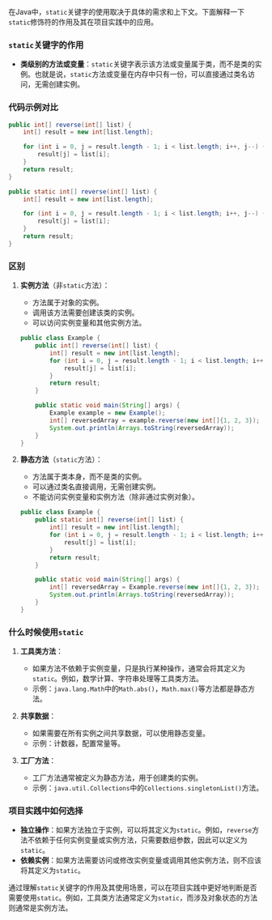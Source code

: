 在Java中，`static`关键字的使用取决于具体的需求和上下文。下面解释一下`static`修饰符的作用及其在项目实践中的应用。

### `static`关键字的作用

- **类级别的方法或变量**：`static`关键字表示该方法或变量属于类，而不是类的实例。也就是说，`static`方法或变量在内存中只有一份，可以直接通过类名访问，无需创建实例。

### 代码示例对比

```java
public int[] reverse(int[] list) {
    int[] result = new int[list.length];

    for (int i = 0, j = result.length - 1; i < list.length; i++, j--) {
        result[j] = list[i];
    }
    return result;
}

public static int[] reverse(int[] list) {
    int[] result = new int[list.length];

    for (int i = 0, j = result.length - 1; i < list.length; i++, j--) {
        result[j] = list[i];
    }
    return result;
}
```

### 区别

1. **实例方法**（非`static`方法）：
    - 方法属于对象的实例。
    - 调用该方法需要创建该类的实例。
    - 可以访问实例变量和其他实例方法。

   ```java
   public class Example {
       public int[] reverse(int[] list) {
           int[] result = new int[list.length];
           for (int i = 0, j = result.length - 1; i < list.length; i++, j--) {
               result[j] = list[i];
           }
           return result;
       }

       public static void main(String[] args) {
           Example example = new Example();
           int[] reversedArray = example.reverse(new int[]{1, 2, 3});
           System.out.println(Arrays.toString(reversedArray));
       }
   }
   ```

2. **静态方法**（`static`方法）：
    - 方法属于类本身，而不是类的实例。
    - 可以通过类名直接调用，无需创建实例。
    - 不能访问实例变量和实例方法（除非通过实例对象）。

   ```java
   public class Example {
       public static int[] reverse(int[] list) {
           int[] result = new int[list.length];
           for (int i = 0, j = result.length - 1; i < list.length; i++, j--) {
               result[j] = list[i];
           }
           return result;
       }

       public static void main(String[] args) {
           int[] reversedArray = Example.reverse(new int[]{1, 2, 3});
           System.out.println(Arrays.toString(reversedArray));
       }
   }
   ```

### 什么时候使用`static`

1. **工具类方法**：
    - 如果方法不依赖于实例变量，只是执行某种操作，通常会将其定义为`static`。例如，数学计算、字符串处理等工具类方法。
    - 示例：`java.lang.Math`中的`Math.abs()`，`Math.max()`等方法都是静态方法。

2. **共享数据**：
    - 如果需要在所有实例之间共享数据，可以使用静态变量。
    - 示例：计数器，配置常量等。

3. **工厂方法**：
    - 工厂方法通常被定义为静态方法，用于创建类的实例。
    - 示例：`java.util.Collections`中的`Collections.singletonList()`方法。

### 项目实践中如何选择

- **独立操作**：如果方法独立于实例，可以将其定义为`static`。例如，`reverse`方法不依赖于任何实例变量或实例方法，只需要数组参数，因此可以定义为`static`。
- **依赖实例**：如果方法需要访问或修改实例变量或调用其他实例方法，则不应该将其定义为`static`。

通过理解`static`关键字的作用及其使用场景，可以在项目实践中更好地判断是否需要使用`static`。例如，工具类方法通常定义为`static`，而涉及对象状态的方法则通常是实例方法。